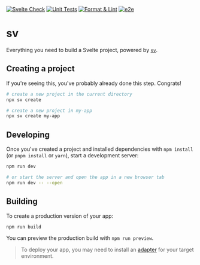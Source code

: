 [![Svelte Check](https://github.com/git@github.com:tsaxking/tators-app-kit.git/actions/workflows/testing-svelte-check.yml/badge.svg)](https://github.com/git@github.com:tsaxking/tators-app-kit.git/actions/workflows/testing-svelte-check.yml) [![Unit Tests](https://github.com/git@github.com:tsaxking/tators-app-kit.git/actions/workflows/testing-unit.yml/badge.svg)](https://github.com/git@github.com:tsaxking/tators-app-kit.git/actions/workflows/testing-unit.yml) [![Format & Lint](https://github.com/git@github.com:tsaxking/tators-app-kit.git/actions/workflows/code-formatter.yml/badge.svg)](https://github.com/git@github.com:tsaxking/tators-app-kit.git/actions/workflows/code-formatter.yml) [![e2e](https://github.com/git@github.com:tsaxking/tators-app-kit.git/actions/workflows/testing-e2e.yml/badge.svg)](https://github.com/git@github.com:tsaxking/tators-app-kit.git/actions/workflows/testing-e2e.yml)

# sv

Everything you need to build a Svelte project, powered by [`sv`](https://github.com/sveltejs/cli).

## Creating a project

If you're seeing this, you've probably already done this step. Congrats!

```bash
# create a new project in the current directory
npx sv create

# create a new project in my-app
npx sv create my-app
```

## Developing

Once you've created a project and installed dependencies with `npm install` (or `pnpm install` or `yarn`), start a development server:

```bash
npm run dev

# or start the server and open the app in a new browser tab
npm run dev -- --open
```

## Building

To create a production version of your app:

```bash
npm run build
```

You can preview the production build with `npm run preview`.

> To deploy your app, you may need to install an [adapter](https://svelte.dev/docs/kit/adapters) for your target environment.
